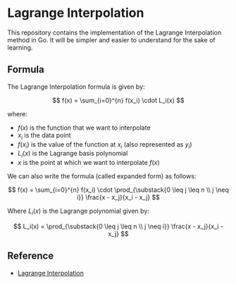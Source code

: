 # Lagrange Interpolation

This repository contains the implementation of the Lagrange Interpolation method in Go. It will be simpler and easier to understand for the sake of learning.

## Formula

The Lagrange Interpolation formula is given by:

$$
f(x) = \sum_{i=0}^{n} f(x_i) \cdot L_i(x)
$$

where:

- $f(x)$ is the function that we want to interpolate
- $x_i$ is the data point
- $f(x_i)$ is the value of the function at $x_i$ (also represented as $y_i$)
- $L_i(x)$ is the Lagrange basis polynomial
- $x$ is the point at which we want to interpolate $f(x)$

We can also write the formula (called expanded form) as follows:

$$
f(x) = \sum_{i=0}^{n} f(x_i) \cdot \prod_{\substack{0 \leq j \leq n \\ j \neq i}} \frac{x - x_j}{x_i - x_j}
$$

Where $L_i(x)$ is the Lagrange polynomial given by:

$$
L_i(x) = \prod_{\substack{0 \leq j \leq n \\ j \neq i}} \frac{x - x_j}{x_i - x_j}
$$

## Reference

- [Lagrange Interpolation](https://en.wikipedia.org/wiki/Lagrange_interpolation)
